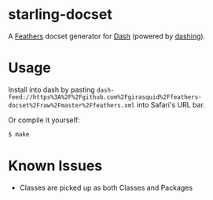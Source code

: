 # starling-docset

A [Feathers](http://feathersui.com/) docset generator for [Dash](http://kapeli.com/dash) (powered by [dashing](https://github.com/technosophos/dashing)).

# Usage

Install into dash by pasting `dash-feed://https%3A%2F%2Fgithub.com%2Fgirasquid%2Ffeathers-docset%2Fraw%2Fmaster%2Ffeathers.xml` into Safari's URL bar.

Or compile it yourself:
```bash
$ make
```

# Known Issues
- Classes are picked up as both Classes and Packages
